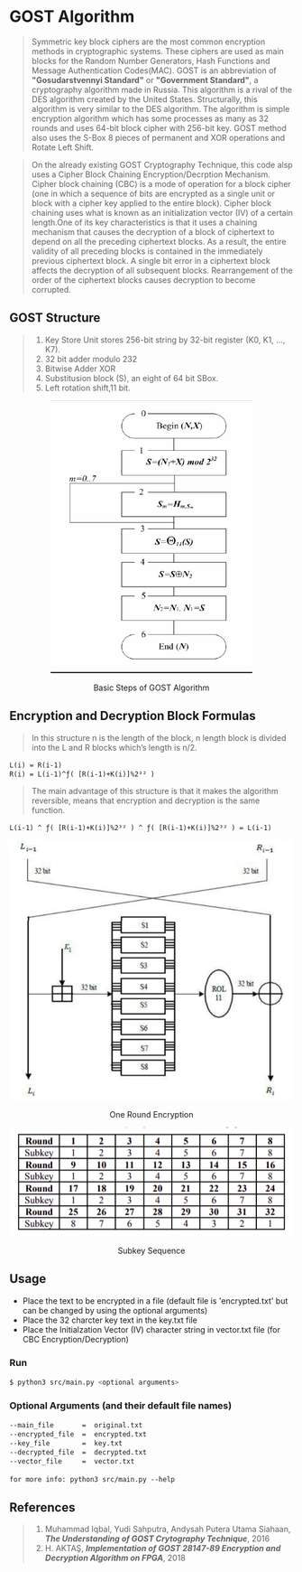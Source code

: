 # GOST Algorithm

>Symmetric key block ciphers are the most common encryption methods in cryptographic systems. These ciphers are used as main blocks for the Random Number Generators, Hash Functions and Message Authentication Codes(MAC). GOST is an abbreviation of **"Gosudarstvennyi Standard"** or **"Government Standard"**, a cryptography algorithm made in Russia. This algorithm is a rival of the DES algorithm created by the United States. Structurally, this algorithm is very similar to the DES algorithm. The algorithm is simple encryption algorithm which has some processes as many as 32 rounds and uses 64-bit block cipher with 256-bit key. GOST method also uses the S-Box 8 pieces of permanent and XOR operations and Rotate Left Shift.

>On the already existing GOST Cryptography Technique, this code alsp uses a Cipher Block Chaining Encryption/Decrption Mechanism. Cipher block chaining (CBC) is a mode of operation for a block cipher (one in which a sequence of bits are encrypted as a single unit or block with a cipher key applied to the entire block). Cipher block chaining uses what is known as an initialization vector (IV) of a certain length.One of its key characteristics is that it uses a chaining mechanism that causes the decryption of a block of ciphertext to depend on all the preceding ciphertext blocks. As a result, the entire validity of all preceding blocks is contained in the immediately previous ciphertext block. A single bit error in a ciphertext block affects the decryption of all subsequent blocks. Rearrangement of the order of the ciphertext blocks causes decryption to become corrupted.

## GOST Structure

>1. Key Store Unit stores 256-bit string by 32-bit register (K0, K1, …, K7).
>3. 32 bit adder modulo 232
>4. Bitwise Adder XOR
>5. Substitusion block (S), an eight of 64 bit SBox.
>6. Left rotation shift,11 bit.

<p align="center">
<img src="images/basic_steps.png">
</p>
<p align="center">
Basic Steps of GOST Algorithm
</p>

## Encryption and Decryption Block Formulas
>In this structure n is the length of the block, n length block is divided into the L and R blocks which’s length is n/2.
```
L(i) = R(i-1)
R(i) = L(i-1)^ƒ( [R(i-1)+K(i)]%2³² )
```
>The main advantage of this structure is that it makes the algorithm reversible, means that encryption and decryption is the same function.
```
L(i-1) ^ ƒ( [R(i-1)+K(i)]%2³² ) ^ ƒ( [R(i-1)+K(i)]%2³² ) = L(i-1)
```
<p align="center">
<img src="images/one_round_encryption.png">
</p>
<p align="center">
One Round Encryption
</p>

<p align="center">
<img src="images/subkey_sequence.png">
</p>
<p align="center">
Subkey Sequence
</p>

## Usage

- Place the text to be encrypted in a file (default file is 'encrypted.txt' but can be changed by using the optional arguments)
- Place the 32 charcter key text in the key.txt file
- Place the Initialzation Vector (IV) character string in vector.txt file (for CBC Encryption/Decryption)

### Run
```bash
$ python3 src/main.py <optional arguments>
```

### Optional Arguments (and their default file names)
```
--main_file       =  original.txt
--encrypted_file  =  encrypted.txt
--key_file        =  key.txt
--decrypted_file  =  decrypted.txt
--vector_file     =  vector.txt

for more info: python3 src/main.py --help
```
## References

>1. Muhammad Iqbal, Yudi Sahputra, Andysah Putera Utama Siahaan, ***The Understanding of GOST Crytography Technique***, 2016
>2. H. AKTAŞ, ***Implementation of GOST 28147-89 Encryption and Decryption Algorithm on FPGA***, 2018
